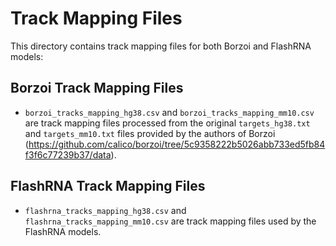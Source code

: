 # Track Mapping Files

This directory contains track mapping files for both Borzoi and FlashRNA models:

## Borzoi Track Mapping Files
- `borzoi_tracks_mapping_hg38.csv` and `borzoi_tracks_mapping_mm10.csv` are track mapping files processed from the original `targets_hg38.txt` and `targets_mm10.txt` files provided by the authors of Borzoi (https://github.com/calico/borzoi/tree/5c9358222b5026abb733ed5fb84f3f6c77239b37/data).

## FlashRNA Track Mapping Files
- `flashrna_tracks_mapping_hg38.csv` and `flashrna_tracks_mapping_mm10.csv` are track mapping files used by the FlashRNA models.